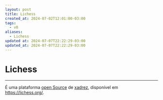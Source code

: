 ```yaml
---
layout: post
title: Lichess
created_at: 2024-07-02T12:01:00-03:00
tags:
  - v0
aliases:
  - Lichess
updated at: 2024-07-07T22:22:29-03:00
updated_at: 2024-07-07T22:22:29-03:00
---
```

# Lichess
---

É uma plataforma [open Source](api/2024/07/2024-07-02-Open_Source.md) de [xadrez](api/2024/07/2024-07-06-Xadrez.md), disponível em https://lichess.org/.